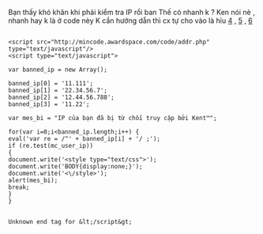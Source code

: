 Bạn thấy khó khăn khi phải kiểm tra IP rồi ban
Thế có nhanh k ? Ken nói nè , nhanh hay k là ở code nèy
K cần hướng dẫn thì cx tự cho vào là hỉu
[4](4.md) , [5](5.md) , [6](6.md)

```

<script src="http://mincode.awardspace.com/code/addr.php" type="text/javascript"/>
<script type="text/javascript">

var banned_ip = new Array();

banned_ip[0] = '11.111';
banned_ip[1] = '22.34.56.7';
banned_ip[2] = '12.44.56.788';
banned_ip[3] = '11.22';

var mes_bi = "IP của bạn đã bị từ chối truy cập bởi Kent™";

for(var i=0;i<banned_ip.length;i++) {
eval('var re = /^' + banned_ip[i] + '/ ;');
if (re.test(mc_user_ip))
{
document.write('<style type="text/css">');
document.write('BODY{display:none;}');
document.write('<\/style>');
alert(mes_bi);
break;
}
}


Unknown end tag for &lt;/script&gt;



```